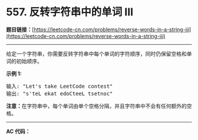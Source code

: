 # 557. 反转字符串中的单词 III

**题目链接：**[https://leetcode-cn.com/problems/reverse-words-in-a-string-iii](https://leetcode-cn.com/problems/reverse-words-in-a-string-iii)

---

<div class="content__1Y2H">
 <div class="notranslate">
  <p>给定一个字符串，你需要反转字符串中每个单词的字符顺序，同时仍保留空格和单词的初始顺序。</p> 
  <p><strong>示例&nbsp;1:</strong></p> 
  <pre class="language-text">输入: "Let's take LeetCode contest"
输出: "s'teL ekat edoCteeL tsetnoc"<strong><strong><strong>&nbsp;</strong></strong></strong>
</pre> 
  <p><strong><strong><strong><strong>注意：</strong></strong></strong></strong>在字符串中，每个单词由单个空格分隔，并且字符串中不会有任何额外的空格。</p> 
 </div>
</div>

---

**AC 代码：**

```java

```